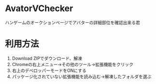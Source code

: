# AvatorVChecker
ハンゲームのオークションページでアバターの詳細部位を確認出来る君

# 利用方法
1. Download ZIPでダウンロード、解凍
1. Chromeの右上メニュー→その他のツール→拡張機能をクリック
1. 右上のデベロッパーモードをONにする
1. パッケージ化されていない拡張機能を読み込む→解凍したフォルダを選ぶ
